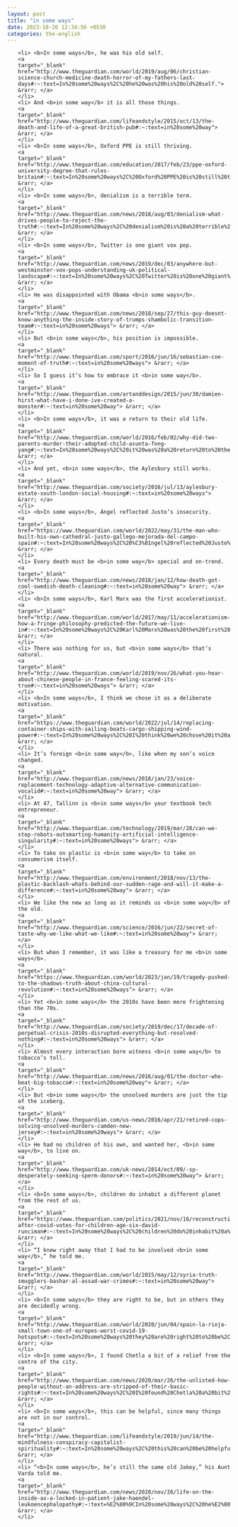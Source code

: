 ```yaml
---
layout: post
title: "in some ways"
date: 2023-10-26 12:34:56 +0530
categories: the-english
---
```

<ol>

    <li> <b>In some ways</b>, he was his old self.
    <a 
    target="_blank" 
    href="http://www.theguardian.com/world/2019/aug/06/christian-science-church-medicine-death-horror-of-my-fathers-last-days#:~:text=In%20some%20ways%2C%20he%20was%20his%20old%20self."> &rarr; </a>
    </li>
    <li> And <b>in some way</b> it is all those things.
    <a 
    target="_blank" 
    href="http://www.theguardian.com/lifeandstyle/2015/oct/13/the-death-and-life-of-a-great-british-pub#:~:text=in%20some%20way"> &rarr; </a>
    </li>
    <li> <b>In some ways</b>, Oxford PPE is still thriving.
    <a 
    target="_blank" 
    href="http://www.theguardian.com/education/2017/feb/23/ppe-oxford-university-degree-that-rules-britain#:~:text=In%20some%20ways%2C%20Oxford%20PPE%20is%20still%20thriving."> &rarr; </a>
    </li>
    <li> <b>In some ways</b>, denialism is a terrible term.
    <a 
    target="_blank" 
    href="http://www.theguardian.com/news/2018/aug/03/denialism-what-drives-people-to-reject-the-truth#:~:text=In%20some%20ways%2C%20denialism%20is%20a%20terrible%20term."> &rarr; </a>
    </li>
    <li> <b>In some ways</b>, Twitter is one giant vox pop.
    <a 
    target="_blank" 
    href="http://www.theguardian.com/news/2019/dec/03/anywhere-but-westminster-vox-pops-understanding-uk-political-landscape#:~:text=In%20some%20ways%2C%20Twitter%20is%20one%20giant%20vox%20pop."> &rarr; </a>
    </li>
    <li> He was disappointed with Obama <b>in some ways</b>.
    <a 
    target="_blank" 
    href="http://www.theguardian.com/news/2018/sep/27/this-guy-doesnt-know-anything-the-inside-story-of-trumps-shambolic-transition-team#:~:text=in%20some%20ways"> &rarr; </a>
    </li>
    <li> But <b>in some ways</b>, his position is impossible.
    <a 
    target="_blank" 
    href="http://www.theguardian.com/sport/2016/jun/16/sebastian-coe-moment-of-truth#:~:text=in%20some%20ways"> &rarr; </a>
    </li>
    <li> So I guess it’s how to embrace it <b>in some way</b>.
    <a 
    target="_blank" 
    href="http://www.theguardian.com/artanddesign/2015/jun/30/damien-hirst-what-have-i-done-ive-created-a-monster#:~:text=in%20some%20way"> &rarr; </a>
    </li>
    <li> <b>In some ways</b>, it was a return to their old life.
    <a 
    target="_blank" 
    href="http://www.theguardian.com/world/2016/feb/02/why-did-two-parents-murder-their-adopted-child-asunta-fong-yang#:~:text=In%20some%20ways%2C%20it%20was%20a%20return%20to%20their%20old%20life."> &rarr; </a>
    </li>
    <li> And yet, <b>in some ways</b>, the Aylesbury still works.
    <a 
    target="_blank" 
    href="http://www.theguardian.com/society/2016/jul/13/aylesbury-estate-south-london-social-housing#:~:text=in%20some%20ways"> &rarr; </a>
    </li>
    <li> <b>In some ways</b>, Ángel reflected Justo’s insecurity.
    <a 
    target="_blank" 
    href="https://www.theguardian.com/world/2022/may/31/the-man-who-built-his-own-cathedral-justo-gallego-mejorada-del-campo-spain#:~:text=In%20some%20ways%2C%20%C3%81ngel%20reflected%20Justo%E2%80%99s%20insecurity."> &rarr; </a>
    </li>
    <li> Every death must be <b>in some way</b> special and on-trend.
    <a 
    target="_blank" 
    href="http://www.theguardian.com/news/2018/jan/12/how-death-got-cool-swedish-death-cleaning#:~:text=in%20some%20way"> &rarr; </a>
    </li>
    <li> <b>In some ways</b>, Karl Marx was the first accelerationist.
    <a 
    target="_blank" 
    href="http://www.theguardian.com/world/2017/may/11/accelerationism-how-a-fringe-philosophy-predicted-the-future-we-live-in#:~:text=In%20some%20ways%2C%20Karl%20Marx%20was%20the%20first%20accelerationist."> &rarr; </a>
    </li>
    <li> There was nothing for us, but <b>in some ways</b> that’s natural.
    <a 
    target="_blank" 
    href="http://www.theguardian.com/world/2019/nov/26/what-you-hear-about-chinese-people-in-france-feeling-scared-its-true#:~:text=in%20some%20ways"> &rarr; </a>
    </li>
    <li> <b>In some ways</b>, I think we chose it as a deliberate motivation.
    <a 
    target="_blank" 
    href="https://www.theguardian.com/world/2022/jul/14/replacing-container-ships-with-sailing-boats-cargo-shipping-wind-power#:~:text=In%20some%20ways%2C%20I%20think%20we%20chose%20it%20as%20a%20deliberate%20motivation."> &rarr; </a>
    </li>
    <li> It’s foreign <b>in some way</b>, like when my son’s voice changed.
    <a 
    target="_blank" 
    href="http://www.theguardian.com/news/2018/jan/23/voice-replacement-technology-adaptive-alternative-communication-vocalid#:~:text=in%20some%20way"> &rarr; </a>
    </li>
    <li> At 47, Tallinn is <b>in some ways</b> your textbook tech entrepreneur.
    <a 
    target="_blank" 
    href="http://www.theguardian.com/technology/2019/mar/28/can-we-stop-robots-outsmarting-humanity-artificial-intelligence-singularity#:~:text=in%20some%20ways"> &rarr; </a>
    </li>
    <li> To take on plastic is <b>in some way</b> to take on consumerism itself.
    <a 
    target="_blank" 
    href="http://www.theguardian.com/environment/2018/nov/13/the-plastic-backlash-whats-behind-our-sudden-rage-and-will-it-make-a-difference#:~:text=in%20some%20way"> &rarr; </a>
    </li>
    <li> We like the new as long as it reminds us <b>in some way</b> of the old.
    <a 
    target="_blank" 
    href="http://www.theguardian.com/science/2016/jun/22/secret-of-taste-why-we-like-what-we-like#:~:text=in%20some%20way"> &rarr; </a>
    </li>
    <li> But when I remember, it was like a treasury for me <b>in some ways</b>.
    <a 
    target="_blank" 
    href="https://www.theguardian.com/world/2023/jan/19/tragedy-pushed-to-the-shadows-truth-about-china-cultural-revolution#:~:text=in%20some%20ways"> &rarr; </a>
    </li>
    <li> Yet <b>in some ways</b> the 2010s have been more frightening than the 70s.
    <a 
    target="_blank" 
    href="http://www.theguardian.com/society/2019/dec/17/decade-of-perpetual-crisis-2010s-disrupted-everything-but-resolved-nothing#:~:text=in%20some%20ways"> &rarr; </a>
    </li>
    <li> Almost every interaction bore witness <b>in some way</b> to tobacco’s toll.
    <a 
    target="_blank" 
    href="http://www.theguardian.com/news/2016/aug/01/the-doctor-who-beat-big-tobacco#:~:text=in%20some%20way"> &rarr; </a>
    </li>
    <li> But <b>in some ways</b> the unsolved murders are just the tip of the iceberg.
    <a 
    target="_blank" 
    href="http://www.theguardian.com/us-news/2016/apr/21/retired-cops-solving-unsolved-murders-camden-new-jersey#:~:text=in%20some%20ways"> &rarr; </a>
    </li>
    <li> He had no children of his own, and wanted her, <b>in some way</b>, to live on.
    <a 
    target="_blank" 
    href="http://www.theguardian.com/uk-news/2014/oct/09/-sp-desperately-seeking-sperm-donors#:~:text=in%20some%20way"> &rarr; </a>
    </li>
    <li> <b>In some ways</b>, children do inhabit a different planet from the rest of us.
    <a 
    target="_blank" 
    href="https://www.theguardian.com/politics/2021/nov/16/reconstruction-after-covid-votes-for-children-age-six-david-runciman#:~:text=In%20some%20ways%2C%20children%20do%20inhabit%20a%20different%20planet%20from%20the%20rest%20of%20us."> &rarr; </a>
    </li>
    <li> “I knew right away that I had to be involved <b>in some way</b>,” he told me.
    <a 
    target="_blank" 
    href="http://www.theguardian.com/world/2015/may/12/syria-truth-smugglers-bashar-al-assad-war-crimes#:~:text=in%20some%20way"> &rarr; </a>
    </li>
    <li> <b>In some ways</b> they are right to be, but in others they are decidedly wrong.
    <a 
    target="_blank" 
    href="http://www.theguardian.com/world/2020/jun/04/spain-la-rioja-small-town-one-of-europes-worst-covid-19-hotspots#:~:text=In%20some%20ways%20they%20are%20right%20to%20be%2C%20but%20in%20others%20they%20are%20decidedly%20wrong."> &rarr; </a>
    </li>
    <li> <b>In some ways</b>, I found Chetla a bit of a relief from the centre of the city.
    <a 
    target="_blank" 
    href="http://www.theguardian.com/news/2020/mar/26/the-unlisted-how-people-without-an-address-are-stripped-of-their-basic-rights#:~:text=In%20some%20ways%2C%20I%20found%20Chetla%20a%20bit%20of%20a%20relief%20from%20the%20centre%20of%20the%20city."> &rarr; </a>
    </li>
    <li> <b>In some ways</b>, this can be helpful, since many things are not in our control.
    <a 
    target="_blank" 
    href="http://www.theguardian.com/lifeandstyle/2019/jun/14/the-mindfulness-conspiracy-capitalist-spirituality#:~:text=In%20some%20ways%2C%20this%20can%20be%20helpful%2C%20since%20many%20things%20are%20not%20in%20our%20control."> &rarr; </a>
    </li>
    <li> “<b>In some ways</b>, he’s still the same old Jakey,” his Aunt Varda told me.
    <a 
    target="_blank" 
    href="http://www.theguardian.com/news/2020/nov/26/life-on-the-inside-as-a-locked-in-patient-jake-haendel-leukoencephalopathy#:~:text=%E2%80%9CIn%20some%20ways%2C%20he%E2%80%99s%20still%20the%20same%20old%20Jakey%2C%E2%80%9D%20his%20Aunt%20Varda%20told%20me."> &rarr; </a>
    </li>